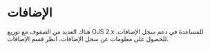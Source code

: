 # الإضافات

هناك العديد من الصفوف مع توزيع OJS 2.x للمساعدة في دعم سجل الإضافات. للحصول على معلومات عن سجل الإضافات، انظر قسم الإضافات.

